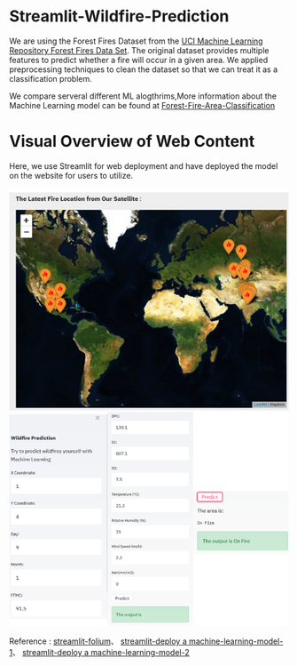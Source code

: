 # Streamlit-Wildfire-Prediction


We are using the Forest Fires Dataset from the [ UCI Machine Learning Repository Forest Fires Data Set](https://archive.ics.uci.edu/dataset/162/forest+fires). The original dataset provides multiple features to predict whether a fire will occur in a given area. We applied preprocessing techniques to clean the dataset so that we can treat it as a classification problem.

We compare serveral different ML alogthrims,More information about the Machine Learning model can be found at [Forest-Fire-Area-Classification](https://github.com/e96031413/Forest-Fire-Area-Classification)


# Visual Overview of Web Content

Here, we use Streamlit for web deployment and have deployed the model on the website for users to utilize.

<img src="web_img/streamlit_web_img1.png" alt="drawing" width="800"/>

<img src="web_img/streamlit_web_img2.png" alt="drawing" width="800"/>



Reference : 
  [streamlit-folium](https://discuss.streamlit.io/t/ann-streamlit-folium-a-component-for-rendering-folium-maps/4367)、
  [streamlit-deploy a machine-learning-model-1](https://www.geeksforgeeks.org/deploy-a-machine-learning-model-using-streamlit-library/)、
  [streamlit-deploy a machine-learning-model-2](https://dev.to/shivam_bhirud/streamlit-deploy-a-machine-learning-model-without-learning-any-web-framework-40dn)
